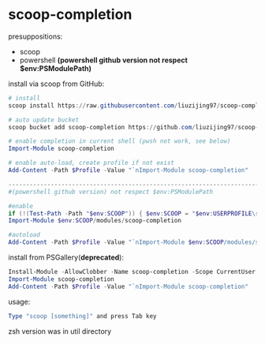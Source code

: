 # scoop-completion

presuppositions:
* scoop
* powershell **(powershell github version not respect $env:PSModulePath)**

install via scoop from GitHub:
```powershell
# install
scoop install https://raw.githubusercontent.com/liuzijing97/scoop-completion/master/bucket/scoop-completion.json

# auto update bucket
scoop bucket add scoop-completion https://github.com/liuzijing97/scoop-completion

# enable completion in current shell (pwsh not work, see below)
Import-Module scoop-completion

# enable auto-load, create profile if not exist
Add-Content -Path $Profile -Value "`nImport-Module scoop-completion"

-------------------------------------------------------------------------------
#(powershell github version) not respect $env:PSModulePath

#enable
if (!(Test-Path -Path "$env:SCOOP")) { $env:SCOOP = "$env:USERPROFILE\scoop" }
Import-Module $env:SCOOP/modules/scoop-completion

#autoload
Add-Content -Path $Profile -Value "`nImport-Module $env:SCOOP/modules/scoop-completion"
```


install from PSGallery(**deprecated**):
```powershell
Install-Module -AllowClobber -Name scoop-completion -Scope CurrentUser
Import-Module scoop-completion
Add-Content -Path $Profile -Value "`nImport-Module scoop-completion"
```

usage:
```powershell
Type "scoop [something]" and press Tab key
```

zsh version was in util directory